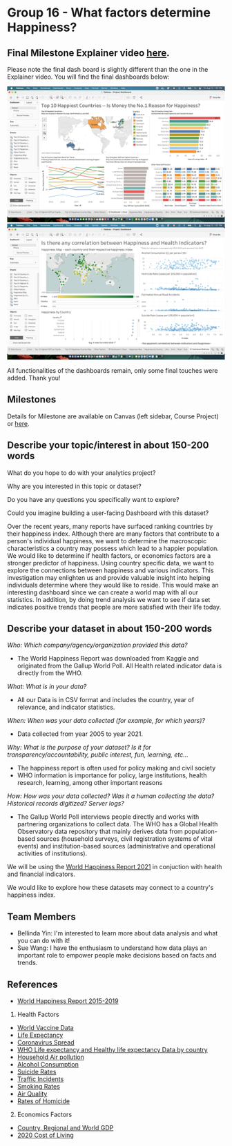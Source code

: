 # Group 16 - What factors determine Happiness?

## Final Milestone Explainer video [here](https://youtu.be/X0CaHH8Jz3s).

Please note the final dash board is slightly different than the one in the Explainer video. You will find the final dashboards below:

![Sue's Dashboard](presentation/Suedash.png)
![Bellinda's Dashboard](presentation/Bellindadash.png)

All functionalities of the dashboards remain, only some final touches were added. Thank you!

## Milestones

Details for Milestone are available on Canvas (left sidebar, Course Project) or [here](https://firas.moosvi.com/courses/data301/project/milestone01.html).

## Describe your topic/interest in about 150-200 words

What do you hope to do with your analytics project?

Why are you interested in this topic or dataset?

Do you have any questions you specifically want to explore?

Could you imagine building a user-facing Dashboard with this dataset?

Over the recent years, many reports have surfaced ranking countries by their happiness index. Although there are many factors that contribute to a person's individual happiness, we want to determine the macroscopic characteristics a country may possess which lead to a happier population. We would like to determine if health factors, or economics factors are a stronger predictor of happiness. Using country specific data, we want to explore the connections between happiness and various indicators. This investigation may enlighten us and provide valuable insight into helping individuals determine where they would like to reside. This would make an interesting dashboard since we can create a world map with all our statistics. In addition, by doing trend analysis we want to see if data set indicates positive trends that people are more satisfied with their life today.

## Describe your dataset in about 150-200 words

*Who: Which company/agency/organization provided this data?*
- The World Happiness Report was downloaded from Kaggle and originated from the Gallup World Poll. 
All Health related indicator data is directly from the WHO. 

*What: What is in your data?*
- All our Data is in CSV format and includes the country, year of relevance, and indicator statistics. 

*When: When was your data collected (for example, for which years)?*
- Data collected from year 2005 to year 2021.

*Why: What is the purpose of your dataset? Is it for transparency/accountability, public interest, fun, learning, etc…*
- The happiness report is often used for policy making and civil society
- WHO information is importance for policy, large institutions, health research, learning, among other important reasons

*How: How was your data collected? Was it a human collecting the data? Historical records digitized? Server logs?*
- The Gallup World Poll interviews people directly and works with partnering organizations to collect data. The WHO has a Global Health Observatory data repository that mainly derives data from population-based sources (household surveys, civil registration systems of vital events) and institution-based sources (administrative and operational activities of institutions).

We will be using the [World Happiness Report 2021](https://www.kaggle.com/ajaypalsinghlo/world-happiness-report-2021) in conjuction with health and financial indicators.

We would like to explore how these datasets may connect to a country's happiness index.

## Team Members

- Bellinda Yin: I'm interested to learn more about data analysis and what you can do with it!
- Sue Wang: I have the enthusiasm to understand how data plays an important role to empower people make decisions based on facts and trends.

## References

- [World Happiness Report 2015-2019](https://www.kaggle.com/unsdsn/world-happiness)
1. Health Factors
- [World Vaccine Data](https://www.kaggle.com/anandhuh/latest-worldwide-vaccine-data)
- [Life Expectancy](https://www.kaggle.com/brendan45774/countries-life-expectancy)
- [Coronavirus Spread](https://www.statista.com/topics/5994/the-coronavirus-disease-covid-19-outbreak/)
- [WHO Life expectancy and Healthy life expectancy Data by country](https://apps.who.int/gho/data/node.main.688)
- [Household Air pollution](https://www.who.int/data/gho/data/themes/air-pollution/household-air-pollution)
- [Alcohol Consumption](https://www.who.int/data/gho/data/themes/topics/sdg-target-3_5-substance-abuse)
- [Suicide Rates](https://www.who.int/data/gho/data/indicators/indicator-details/GHO/crude-suicide-rates-(per-100-000-population))
- [Traffic Incidents](https://www.who.int/data/gho/data/themes/topics/sdg-target-3_6-road-traffic-injuries)
- [Smoking Rates](https://www.who.int/data/gho/data/indicators/indicator-details/GHO/age-standardized-prevalence-of-current-tobacco-smoking-among-persons-aged-15-years-and-older)
- [Air Quality](https://www.who.int/data/gho/data/themes/air-pollution/modelled-exposure-of-pm-air-pollution-exposure)
- [Rates of Homicide](https://www.who.int/data/gho/data/indicators/indicator-details/GHO/estimates-of-rates-of-homicides-per-100-000-population)
2. Economics Factors
- [Country, Regional and World GDP](https://www.kaggle.com/tunguz/country-regional-and-world-gdp)
- [2020 Cost of Living](https://www.kaggle.com/andradaolteanu/2020-cost-of-living)

